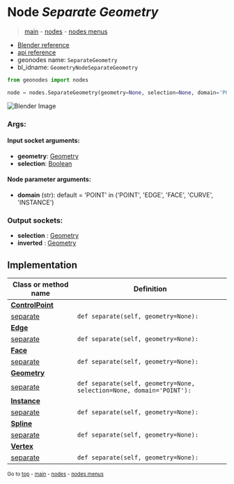 # Node *Separate Geometry*

> [main](../structure.md) - [nodes](nodes.md) - [nodes menus](nodes_menus.md)

- [Blender reference](https://docs.blender.org/manual/en/latest/modeling/geometry_nodes/geometry/separate_geometry.html)
- [api reference](https://docs.blender.org/api/current/bpy.types.GeometryNodeSeparateGeometry.html)
- geonodes name: `SeparateGeometry`
- bl_idname: `GeometryNodeSeparateGeometry`

```python
from geonodes import nodes

node = nodes.SeparateGeometry(geometry=None, selection=None, domain='POINT')
```

![Blender Image](https://docs.blender.org/manual/en/latest/_images/node-types_GeometryNodeSeparateGeometry.webp)

### Args:

#### Input socket arguments:

- **geometry**: [Geometry](Geometry.md)
- **selection**: [Boolean](Boolean.md)

#### Node parameter arguments:

- **domain** (str): default = 'POINT' in ('POINT', 'EDGE', 'FACE', 'CURVE', 'INSTANCE')

### Output sockets:

- **selection** : [Geometry](Geometry.md)
- **inverted** : [Geometry](Geometry.md)

## Implementation

| Class or method name | Definition |
|----------------------|------------|
| **[ControlPoint](ControlPoint.md)** |
| [separate](ControlPoint.md#separate) | `def separate(self, geometry=None):` |
| **[Edge](Edge.md)** |
| [separate](Edge.md#separate) | `def separate(self, geometry=None):` |
| **[Face](Face.md)** |
| [separate](Face.md#separate) | `def separate(self, geometry=None):` |
| **[Geometry](Geometry.md)** |
| [separate](Geometry.md#separate) | `def separate(self, geometry=None, selection=None, domain='POINT'):` |
| **[Instance](Instance.md)** |
| [separate](Instance.md#separate) | `def separate(self, geometry=None):` |
| **[Spline](Spline.md)** |
| [separate](Spline.md#separate) | `def separate(self, geometry=None):` |
| **[Vertex](Vertex.md)** |
| [separate](Vertex.md#separate) | `def separate(self, geometry=None):` |

<sub>Go to [top](#node-Separate-Geometry) - [main](../structure.md) - [nodes](nodes.md) - [nodes menus](nodes_menus.md)</sub>

